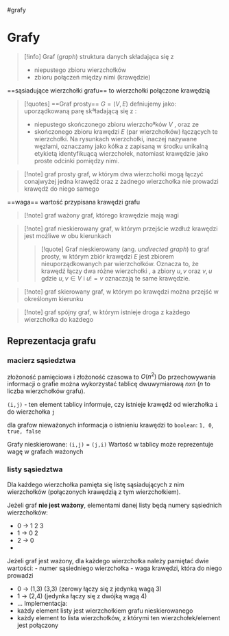 #grafy


# Grafy

>[!info] Graf (*graph*)
>struktura danych składająca się z 
>	- niepustego zbioru wierzchołków
>	- zbioru połączeń między nimi (krawędzie)

==sąsiadujące wierzchołki grafu== to wierzchołki połączone krawędzią


> [!quotes] 
> ==Graf prosty==  $G = (V, E)$ defniujemy jako:
> uporządkowaną parę skªładającą się z :
> 	- niepustego skończonego zbioru wierzchoªków $V$ , oraz ze 
> 	- skończonego zbioru krawędzi $E$ (par wierzchołków) łączących te wierzchołki. Na rysunkach wierzchołki, inaczej nazywane węzłami, oznaczamy jako kółka z zapisaną w środku unikalną etykietą identyfikuącą wierzchołek, natomiast krawędzie jako proste odcinki pomiędzy nimi.


>[!note] graf prosty
>graf, w którym dwa wierzchołki mogą łączyć conajwyżej jedna krawędź oraz z żadnego wierzchołka nie prowadzi krawędź do niego samego

==waga== wartość przypisana krawędzi grafu

>[!note] graf ważony
>graf, którego krawędzie mają wagi

>[!note] graf nieskierowany
>graf, w którym przejście wzdłuż krawędzi jest możliwe w obu kierunkach
>> [!quote] 
>> Graf nieskierowany (ang. *undirected graph*) to graf prosty, w którym zbiór krawędzi $E$ jest zbiorem nieuporządkowanych par wierzchołków. Oznacza to, że krawędź łączy dwa  różne  wierzchołki , a zbiory ${u, v}$ oraz ${v, u}$ gdzie $u, v∈V$ i $u != v$ oznaczają te same krawędzie.


>[!note] graf skierowany
>graf, w którym po krawędzi można przejść w określonym kierunku

>[!note] graf spójny
>graf, w którym istnieje droga z każdego wierzchołka do każdego

## Reprezentacja grafu

### macierz sąsiedztwa
złożoność pamięciowa i złożoność czasowa to $O(n^2)$
Do przechowywania informacji o grafie można wykorzystać tablicę dwuwymiarową $n x n$ ($n$ to liczba wierzchołków grafu).

`(i,j)` - ten element tablicy informuje, czy istnieje krawędź od wierzhołka  `i` do wierzchołka `j`

dla grafow nieważonych informacja o istnieniu krawędzi to `boolean`: `1, 0`, `true, false`

Grafy nieskierowane: `(i,j)` = `(j,i)`
Wartość w tablicy może reprezentuje wagę w grafach ważonych

### listy sąsiedztwa
Dla każdego wierzchołka pamięta się listę sąsiadujących z nim wierzchołków (połączonych krawędzią z tym wierzchołkiem).

Jeżeli graf **nie jest ważony**, elementami danej listy będą numery sąsiednich wierzchołków:
- 0 -> 1 2 3
- 1 -> 0 2 
- 2 -> 0
- 

Jeżeli graf jest ważony, dla każdego wierzchołka należy pamiętać dwie wartości:
	- numer sąsiedniego wierzchołka
	- waga krawędzi, która do niego prowadzi
- 0 -> (1,3) (3,3) (zerowy łączy się z jedynką wagą 3)
- 1 -> (2,4) (jedynka łączy się z dwójką wagą 4)
- ...
Implementacja:
- każdy element listy jest wierzchołkiem grafu nieskierowanego
- każdy element to lista wierzchołków, z którymi ten wierzchołek/element jest połączony













